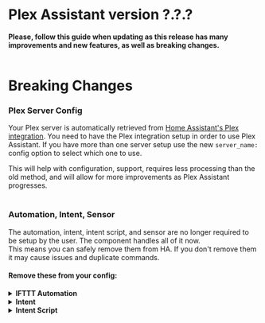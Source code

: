 # Plex Assistant version ?.?.?
**Please, follow this guide when updating as this release has many improvements and new features, as well as breaking changes.**<br><br>

# Breaking Changes<br>

### Plex Server Config

Your Plex server is automatically retrieved from [Home Assistant's Plex integration](https://www.home-assistant.io/integrations/plex/). 
You need to have the Plex integration setup in order to use Plex Assistant. 
If you have more than one server setup use the new `server_name:` config option to select which one to use.<br>

This will help with configuration, support, requires less processing than the old method, and will allow for more improvements as Plex Assistant progresses.<br><br>

### Automation, Intent, Sensor

The automation, intent, intent script, and sensor are no longer required to be setup by the user. The component handles all of it now.<br>
This means you can safely remove them from HA. If you don't remove them it may cause issues and duplicate commands.

#### Remove these from your config:

<details>
  <summary><b>IFTTT Automation</b></summary>
  
```yaml
alias: Plex Assistant Automation
trigger:
- platform: event
  event_type: ifttt_webhook_received
  event_data:
    action: call_service
condition:
  condition: template
  value_template: "{{ trigger.event.data.service == 'plex_assistant.command' }}"
action:
- service: "{{ trigger.event.data.service }}"
  data:
    command: "{{ trigger.event.data.command }}"
```
  
</details>

<details>
  <summary><b>Intent</b></summary>

Keep `conversation:` and keep `intents:` if you have other intents.

```yaml
conversation: #### Keep this line
  intents:    #### and this one if you have other intents.
    Plex:
     # These trigger commands can be changed to suit your needs.
     - "Tell Plex to {command}"
     - "{command} with Plex"
```

</details>

<details>
  <summary><b>Intent Script</b></summary>
  
```yaml
intent_script:
  Plex:
    speech:
      text: "Command sent to Plex."
    action:
      - service: plex_assistant.command
        data:
          command: "{{command}}"
```
  
</details>
